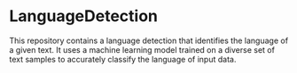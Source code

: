 # LanguageDetection
This repository contains a language detection that identifies the language of a given text. It uses a machine learning model trained on a diverse set of text samples to accurately classify the language of input data.
